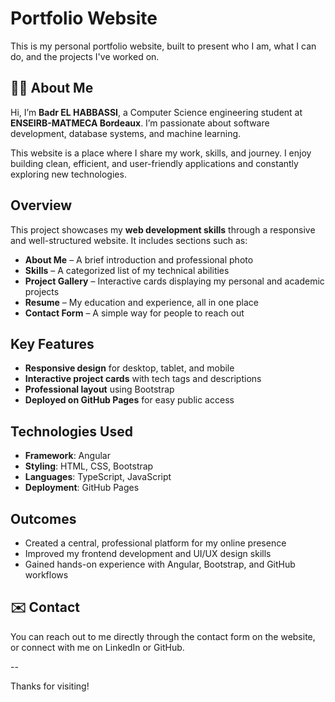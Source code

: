 # Portfolio Website

This is my personal portfolio website, built to present who I am, what I can do, and the projects I've worked on.

## 🧑‍💼 About Me

Hi, I’m **Badr EL HABBASSI**, a Computer Science engineering student at **ENSEIRB-MATMECA Bordeaux**. I’m passionate about software development, database systems, and machine learning.

This website is a place where I share my work, skills, and journey. I enjoy building clean, efficient, and user-friendly applications and constantly exploring new technologies.

## Overview

This project showcases my **web development skills** through a responsive and well-structured website. It includes sections such as:

- **About Me** – A brief introduction and professional photo
- **Skills** – A categorized list of my technical abilities
- **Project Gallery** – Interactive cards displaying my personal and academic projects
- **Resume** – My education and experience, all in one place
- **Contact Form** – A simple way for people to reach out

##  Key Features

- **Responsive design** for desktop, tablet, and mobile
- **Interactive project cards** with tech tags and descriptions
- **Professional layout** using Bootstrap
- **Deployed on GitHub Pages** for easy public access

##  Technologies Used

- **Framework**: Angular
- **Styling**: HTML, CSS, Bootstrap
- **Languages**: TypeScript, JavaScript
- **Deployment**: GitHub Pages

## Outcomes

- Created a central, professional platform for my online presence
- Improved my frontend development and UI/UX design skills
- Gained hands-on experience with Angular, Bootstrap, and GitHub workflows

## ✉️ Contact

You can reach out to me directly through the contact form on the website, or connect with me on LinkedIn or GitHub.

--

Thanks for visiting!
